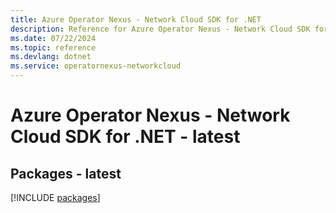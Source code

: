 ```yaml
---
title: Azure Operator Nexus - Network Cloud SDK for .NET
description: Reference for Azure Operator Nexus - Network Cloud SDK for .NET
ms.date: 07/22/2024
ms.topic: reference
ms.devlang: dotnet
ms.service: operatornexus-networkcloud
---
```

# Azure Operator Nexus - Network Cloud SDK for .NET - latest
## Packages - latest
[!INCLUDE [packages](operator-nexus---network-cloud-index.md)]
